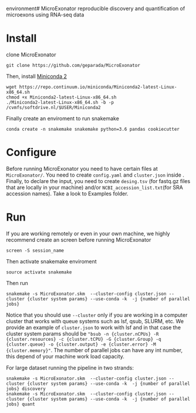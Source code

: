 environment# MicroExonator
reproducible discovery and quantification of microexons using RNA-seq data


# Install

clone MicroExonator

    git clone https://github.com/geparada/MicroExonator

Then, install [Miniconda 2](https://docs.conda.io/en/latest/miniconda.html)

    wget https://repo.continuum.io/miniconda/Miniconda2-latest-Linux-x86_64.sh
    chmod +x Miniconda2-latest-Linux-x86_64.sh
    ./Miniconda2-latest-Linux-x86_64.sh -b -p /cvmfs/softdrive.nl/$USER/Miniconda2

Finally create an enviroment to run snakemake

    conda create -n snakemake snakemake python=3.6 pandas cookiecutter

# Configure

Before running MicroExonator you need to have certain files at `MicroExonator/`. You need to create `config.yaml` and `cluster.json` inside . Finally, to declare the input, you need to create `desing.tsv` (for fastq.gz files that are locally in your machine) and/or `NCBI_accession_list.txt`(for SRA accession names). Take a look to Examples folder.

# Run

If you are working remotely or even in your own machine, we highly recommend create an screen before running MicroExonator

    screen -S session_name

Then activate snakemake enviroment

    source activate snakemake

Then run

    snakemake -s MicroExonator.skm  --cluster-config cluster.json --cluster {cluster system params} --use-conda -k  -j {number of parallel jobs}

Notice that you should use `--cluster` only if you are working in a computer cluster that works with queue systems such as lsf, qsub, SLURM, etc. We provide an example of `cluster.json` to work with lsf and in that case the cluster system params should be `"bsub -n {cluster.nCPUs} -R {cluster.resources} -c {cluster.tCPU} -G {cluster.Group} -q {cluster.queue} -o {cluster.output} -e {cluster.error} -M {cluster.memory}"`. The number of parallel jobs can have any int number, this depend of your machine work load capacity. 

For large dataset running the pipeline in two strands:

    snakemake -s MicroExonator.skm  --cluster-config cluster.json --cluster {cluster system params} --use-conda -k  -j {number of parallel jobs} discovery
    snakemake -s MicroExonator.skm  --cluster-config cluster.json --cluster {cluster system params} --use-conda -k  -j {number of parallel jobs} quant

